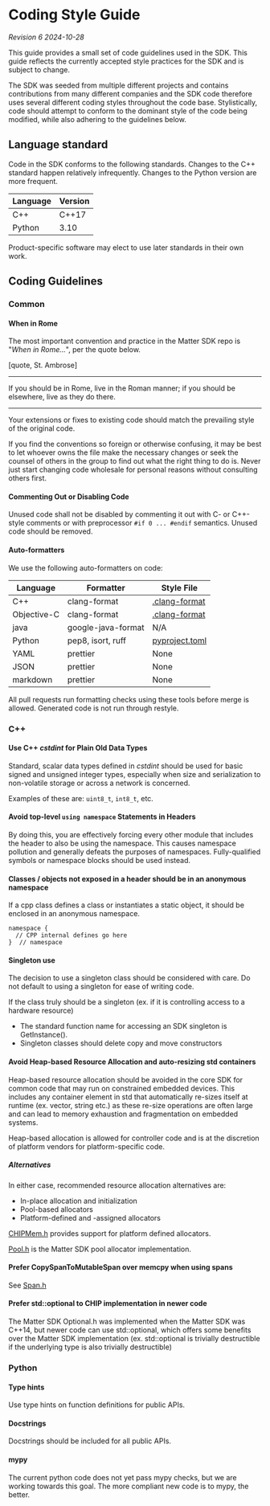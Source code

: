 # Coding Style Guide

_Revision 6_ _2024-10-28_

This guide provides a small set of code guidelines used in the SDK. This guide
reflects the currently accepted style practices for the SDK and is subject to
change.

The SDK was seeded from multiple different projects and contains contributions
from many different companies and the SDK code therefore uses several different
coding styles throughout the code base. Stylistically, code should attempt to
conform to the dominant style of the code being modified, while also adhering to
the guidelines below.

## Language standard

Code in the SDK conforms to the following standards. Changes to the C++ standard
happen relatively infrequently. Changes to the Python version are more frequent.

| Language | Version |
| -------- | ------- |
| C++      | C++17   |
| Python   | 3.10    |

Product-specific software may elect to use later standards in their own work.

## Coding Guidelines

### Common

#### When in Rome

The most important convention and practice in the Matter SDK repo is "_When in
Rome..._", per the quote below.

[quote, St. Ambrose]

---

If you should be in Rome, live in the Roman manner; if you should be elsewhere,
live as they do there.

---

Your extensions or fixes to existing code should match the prevailing style of
the original code.

If you find the conventions so foreign or otherwise confusing, it may be best to
let whoever owns the file make the necessary changes or seek the counsel of
others in the group to find out what the right thing to do is. Never just start
changing code wholesale for personal reasons without consulting others first.

#### Commenting Out or Disabling Code

Unused code shall not be disabled by commenting it out with C- or C++-style
comments or with preprocessor `#if 0 ... #endif` semantics. Unused code should
be removed.

#### Auto-formatters

We use the following auto-formatters on code:

| Language    | Formatter          | Style File                         |
| ----------- | ------------------ | ---------------------------------- |
| C++         | clang-format       | [.clang-format][clang_format_link] |
| Objective-C | clang-format       | [.clang-format][clang_format_link] |
| java        | google-java-format | N/A                                |
| Python      | pep8, isort, ruff  | [pyproject.toml][pyproject_link]   |
| YAML        | prettier           | None                               |
| JSON        | prettier           | None                               |
| markdown    | prettier           | None                               |

[clang_format_link]:
    https://github.com/project-chip/connectedhomeip/blob/master/.clang-format
[pyproject_link]:
    https://github.com/project-chip/connectedhomeip/blob/master/pyproject.toml

All pull requests run formatting checks using these tools before merge is
allowed. Generated code is not run through restyle.

### C++

#### Use C++ _cstdint_ for Plain Old Data Types

Standard, scalar data types defined in _cstdint_ should be used for basic signed
and unsigned integer types, especially when size and serialization to
non-volatile storage or across a network is concerned.

Examples of these are: `uint8_t`, `int8_t`, etc.

#### Avoid top-level `using namespace` Statements in Headers

By doing this, you are effectively forcing every other module that includes the
header to also be using the namespace. This causes namespace pollution and
generally defeats the purposes of namespaces. Fully-qualified symbols or
namespace blocks should be used instead.

#### Classes / objects not exposed in a header should be in an anonymous namespace

If a cpp class defines a class or instantiates a static object, it should be
enclosed in an anonymous namespace.

```
namespace {
  // CPP internal defines go here
}  // namespace
```

#### Singleton use

The decision to use a singleton class should be considered with care. Do not
default to using a singleton for ease of writing code.

If the class truly should be a singleton (ex. if it is controlling access to a
hardware resource)

-   The standard function name for accessing an SDK singleton is GetInstance().
-   Singleton classes should delete copy and move constructors

#### Avoid Heap-based Resource Allocation and auto-resizing std containers

Heap-based resource allocation should be avoided in the core SDK for common code
that may run on constrained embedded devices. This includes any container
element in std that automatically re-sizes itself at runtime (ex. vector, string
etc.) as these re-size operations are often large and can lead to memory
exhaustion and fragmentation on embedded systems.

Heap-based allocation is allowed for controller code and is at the discretion of
platform vendors for platform-specific code.

##### Alternatives

In either case, recommended resource allocation alternatives are:

-   In-place allocation and initialization
-   Pool-based allocators
-   Platform-defined and -assigned allocators

[CHIPMem.h](https://github.com/project-chip/connectedhomeip/blob/master/src/lib/support/CHIPMem.h)
provides support for platform defined allocators.

[Pool.h](https://github.com/project-chip/connectedhomeip/blob/master/src/lib/support/Pool.h)
is the Matter SDK pool allocator implementation.

#### Prefer CopySpanToMutableSpan over memcpy when using spans

See
[Span.h](https://github.com/project-chip/connectedhomeip/blob/master/src/lib/support/Span.h)

#### Prefer std::optional to CHIP implementation in newer code

The Matter SDK Optional.h was implemented when the Matter SDK was C++14, but
newer code can use std::optional, which offers some benefits over the Matter SDK
implementation (ex. std::optional is trivially destructible if the underlying
type is also trivially destructible)

### Python

#### Type hints

Use type hints on function definitions for public APIs.

#### Docstrings

Docstrings should be included for all public APIs.

#### mypy

The current python code does not yet pass mypy checks, but we are working
towards this goal. The more compliant new code is to mypy, the better.
